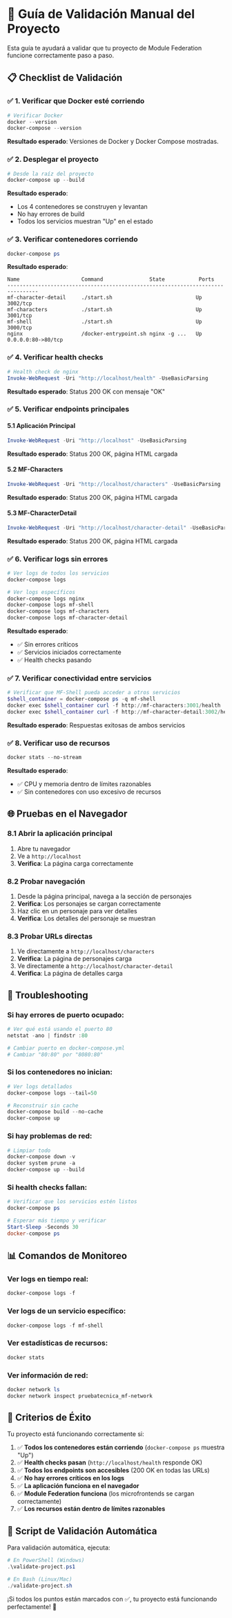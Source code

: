 # 🧪 Guía de Validación Manual del Proyecto

Esta guía te ayudará a validar que tu proyecto de Module Federation funcione correctamente paso a paso.

## 📋 Checklist de Validación

### ✅ 1. Verificar que Docker esté corriendo

```powershell
# Verificar Docker
docker --version
docker-compose --version
```

**Resultado esperado**: Versiones de Docker y Docker Compose mostradas.

### ✅ 2. Desplegar el proyecto

```powershell
# Desde la raíz del proyecto
docker-compose up --build
```

**Resultado esperado**: 
- Los 4 contenedores se construyen y levantan
- No hay errores de build
- Todos los servicios muestran "Up" en el estado

### ✅ 3. Verificar contenedores corriendo

```powershell
docker-compose ps
```

**Resultado esperado**:
```
Name                    Command               State           Ports
--------------------------------------------------------------------------------
mf-character-detail     ./start.sh                           Up      3002/tcp
mf-characters           ./start.sh                           Up      3001/tcp
mf-shell                ./start.sh                           Up      3000/tcp
nginx                   /docker-entrypoint.sh nginx -g ...   Up      0.0.0.0:80->80/tcp
```

### ✅ 4. Verificar health checks

```powershell
# Health check de nginx
Invoke-WebRequest -Uri "http://localhost/health" -UseBasicParsing
```

**Resultado esperado**: Status 200 OK con mensaje "OK"

### ✅ 5. Verificar endpoints principales

#### 5.1 Aplicación Principal
```powershell
Invoke-WebRequest -Uri "http://localhost" -UseBasicParsing
```

**Resultado esperado**: Status 200 OK, página HTML cargada

#### 5.2 MF-Characters
```powershell
Invoke-WebRequest -Uri "http://localhost/characters" -UseBasicParsing
```

**Resultado esperado**: Status 200 OK, página HTML cargada

#### 5.3 MF-CharacterDetail
```powershell
Invoke-WebRequest -Uri "http://localhost/character-detail" -UseBasicParsing
```

**Resultado esperado**: Status 200 OK, página HTML cargada

### ✅ 6. Verificar logs sin errores

```powershell
# Ver logs de todos los servicios
docker-compose logs

# Ver logs específicos
docker-compose logs nginx
docker-compose logs mf-shell
docker-compose logs mf-characters
docker-compose logs mf-character-detail
```

**Resultado esperado**: 
- ✅ Sin errores críticos
- ✅ Servicios iniciados correctamente
- ✅ Health checks pasando

### ✅ 7. Verificar conectividad entre servicios

```powershell
# Verificar que MF-Shell pueda acceder a otros servicios
$shell_container = docker-compose ps -q mf-shell
docker exec $shell_container curl -f http://mf-characters:3001/health
docker exec $shell_container curl -f http://mf-character-detail:3002/health
```

**Resultado esperado**: Respuestas exitosas de ambos servicios

### ✅ 8. Verificar uso de recursos

```powershell
docker stats --no-stream
```

**Resultado esperado**: 
- ✅ CPU y memoria dentro de límites razonables
- ✅ Sin contenedores con uso excesivo de recursos

## 🌐 Pruebas en el Navegador

### 8.1 Abrir la aplicación principal
1. Abre tu navegador
2. Ve a `http://localhost`
3. **Verifica**: La página carga correctamente

### 8.2 Probar navegación
1. Desde la página principal, navega a la sección de personajes
2. **Verifica**: Los personajes se cargan correctamente
3. Haz clic en un personaje para ver detalles
4. **Verifica**: Los detalles del personaje se muestran

### 8.3 Probar URLs directas
1. Ve directamente a `http://localhost/characters`
2. **Verifica**: La página de personajes carga
3. Ve directamente a `http://localhost/character-detail`
4. **Verifica**: La página de detalles carga

## 🔧 Troubleshooting

### Si hay errores de puerto ocupado:
```powershell
# Ver qué está usando el puerto 80
netstat -ano | findstr :80

# Cambiar puerto en docker-compose.yml
# Cambiar "80:80" por "8080:80"
```

### Si los contenedores no inician:
```powershell
# Ver logs detallados
docker-compose logs --tail=50

# Reconstruir sin cache
docker-compose build --no-cache
docker-compose up
```

### Si hay problemas de red:
```powershell
# Limpiar todo
docker-compose down -v
docker system prune -a
docker-compose up --build
```

### Si health checks fallan:
```powershell
# Verificar que los servicios estén listos
docker-compose ps

# Esperar más tiempo y verificar
Start-Sleep -Seconds 30
docker-compose ps
```

## 📊 Comandos de Monitoreo

### Ver logs en tiempo real:
```powershell
docker-compose logs -f
```

### Ver logs de un servicio específico:
```powershell
docker-compose logs -f mf-shell
```

### Ver estadísticas de recursos:
```powershell
docker stats
```

### Ver información de red:
```powershell
docker network ls
docker network inspect pruebatecnica_mf-network
```

## 🎯 Criterios de Éxito

Tu proyecto está funcionando correctamente si:

1. ✅ **Todos los contenedores están corriendo** (`docker-compose ps` muestra "Up")
2. ✅ **Health checks pasan** (`http://localhost/health` responde OK)
3. ✅ **Todos los endpoints son accesibles** (200 OK en todas las URLs)
4. ✅ **No hay errores críticos en los logs**
5. ✅ **La aplicación funciona en el navegador**
6. ✅ **Module Federation funciona** (los microfrontends se cargan correctamente)
7. ✅ **Los recursos están dentro de límites razonables**

## 🚀 Script de Validación Automática

Para validación automática, ejecuta:

```powershell
# En PowerShell (Windows)
.\validate-project.ps1

# En Bash (Linux/Mac)
./validate-project.sh
```

¡Si todos los puntos están marcados con ✅, tu proyecto está funcionando perfectamente! 🎉 
